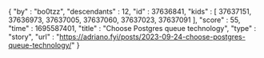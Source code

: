 {
  "by" : "bo0tzz",
  "descendants" : 12,
  "id" : 37636841,
  "kids" : [ 37637151, 37636973, 37637005, 37637060, 37637023, 37637091 ],
  "score" : 55,
  "time" : 1695587401,
  "title" : "Choose Postgres queue technology",
  "type" : "story",
  "url" : "https://adriano.fyi/posts/2023-09-24-choose-postgres-queue-technology/"
}
